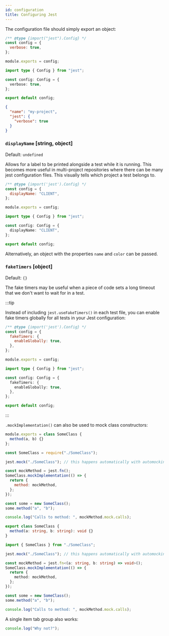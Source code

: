 ```yaml
---
id: configuration
title: Configuring Jest
---
```


The configuration file should simply export an object:

```js tab
/** @type {import("jest").Config} */
const config = {
  verbose: true,
};

module.exports = config;
```

```ts tab
import type { Config } from "jest";

const config: Config = {
  verbose: true,
};

export default config;
```

```json tab={"label":"JSON"}
{
  "name": "my-project",
  "jest": {
    "verbose": true
  }
}
```

### `displayName` \[string, object]

Default: `undefined`

Allows for a label to be printed alongside a test while it is running. This becomes more useful in multi-project repositories where there can be many jest configuration files. This visually tells which project a test belongs to.

```js tab
/** @type {import('jest').Config} */
const config = {
  displayName: "CLIENT",
};

module.exports = config;
```

```ts tab
import type { Config } from "jest";

const config: Config = {
  displayName: "CLIENT",
};

export default config;
```

Alternatively, an object with the properties `name` and `color` can be passed.

### `fakeTimers` \[object]

Default: `{}`

The fake timers may be useful when a piece of code sets a long timeout that we don't want to wait for in a test.

:::tip

Instead of including `jest.useFakeTimers()` in each test file, you can enable fake timers globally for all tests in your Jest configuration:

```js tab
/** @type {import('jest').Config} */
const config = {
  fakeTimers: {
    enableGlobally: true,
  },
};

module.exports = config;
```

```ts tab
import type { Config } from "jest";

const config: Config = {
  fakeTimers: {
    enableGlobally: true,
  },
};

export default config;
```

:::

`.mockImplementation()` can also be used to mock class constructors:

```js tab={"span":2} title="SomeClass.js"
module.exports = class SomeClass {
  method(a, b) {}
};
```

```js title="SomeClass.test.js"
const SomeClass = require("./SomeClass");

jest.mock("./SomeClass"); // this happens automatically with automocking

const mockMethod = jest.fn();
SomeClass.mockImplementation(() => {
  return {
    method: mockMethod,
  };
});

const some = new SomeClass();
some.method("a", "b");

console.log("Calls to method: ", mockMethod.mock.calls);
```

```ts tab={"span":2} title="SomeClass.ts"
export class SomeClass {
  method(a: string, b: string): void {}
}
```

```ts title="SomeClass.test.ts"
import { SomeClass } from "./SomeClass";

jest.mock("./SomeClass"); // this happens automatically with automocking

const mockMethod = jest.fn<(a: string, b: string) => void>();
SomeClass.mockImplementation(() => {
  return {
    method: mockMethod,
  };
});

const some = new SomeClass();
some.method("a", "b");

console.log("Calls to method: ", mockMethod.mock.calls);
```

A single item tab group also works:

```js tab
console.log("Why not?");
```
